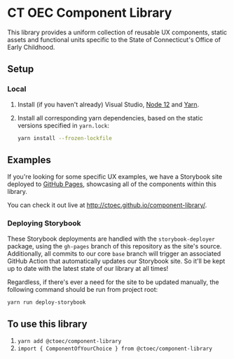 # CT OEC Component Library
This library provides a uniform collection of reusable UX components, static assets and functional units specific to the State of Connecticut's Office of Early Childhood.

## Setup

### Local
1. Install (if you haven't already) Visual Studio, [Node 12](https://nodejs.org/en/download/) and [Yarn](https://yarnpkg.com/lang/en/docs/install/).

1. Install all corresponding yarn dependencies, based on the static versions specified in `yarn.lock`:
    ```.sh
    yarn install --frozen-lockfile
    ```

## Examples
If you're looking for some specific UX examples, we have a Storybook site deployed to [GitHub Pages](https://pages.github.com/), showcasing all of the components within this library.  

You can check it out live at http://ctoec.github.io/component-library/.

### Deploying Storybook
These Storybook deployments are handled with the `storybook-deployer` package, using the `gh-pages` branch of this repository as the site's source.  Additionally, all commits to our core `base` branch will trigger an associated GitHub Action that automatically updates our Storybook site.  So it'll be kept up to date with the latest state of our library at all times!

Regardless, if there's ever a need for the site to be updated manually, the following command should be run from project root:
```.sh
yarn run deploy-storybook
```

## To use this library

1. `yarn add @ctoec/component-library`
1. `import { ComponentOfYourChoice } from @ctoec/component-library`
